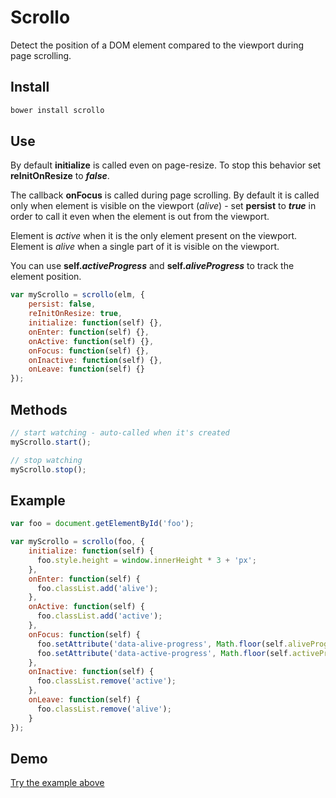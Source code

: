 # Scrollo
Detect the position of a DOM element compared to the viewport during page scrolling.

## Install

```sh
bower install scrollo
```

## Use

By default **initialize** is called even on page-resize. To stop this behavior set **reInitOnResize** to **_false_**.

The callback **onFocus** is called during page scrolling. By default it is called only when element is visible on the viewport (_alive_) - set **persist** to **_true_** in order to call it even when the element is out from the viewport.

Element is _active_ when it is the only element present on the viewport.<br />
Element is _alive_ when a single part of it is visible on the viewport.

You can use **self._activeProgress_** and **self._aliveProgress_** to track the element position.

```javascript
var myScrollo = scrollo(elm, {
    persist: false,
    reInitOnResize: true,
    initialize: function(self) {},
    onEnter: function(self) {},
    onActive: function(self) {},
    onFocus: function(self) {},
    onInactive: function(self) {},
    onLeave: function(self) {}
});
```

## Methods

```javascript
// start watching - auto-called when it's created
myScrollo.start();

// stop watching
myScrollo.stop();
```

## Example

```javascript
var foo = document.getElementById('foo');

var myScrollo = scrollo(foo, {
    initialize: function(self) {
      foo.style.height = window.innerHeight * 3 + 'px';
    },
    onEnter: function(self) {
      foo.classList.add('alive');
    },
    onActive: function(self) {
      foo.classList.add('active');
    },
    onFocus: function(self) {
      foo.setAttribute('data-alive-progress', Math.floor(self.aliveProgress * 100));
      foo.setAttribute('data-active-progress', Math.floor(self.activeProgress * 100));
    },
    onInactive: function(self) {
      foo.classList.remove('active');
    },
    onLeave: function(self) {
      foo.classList.remove('alive');
    }
});
```
## Demo

[Try the example above](https://output.jsbin.com/lubizu)
